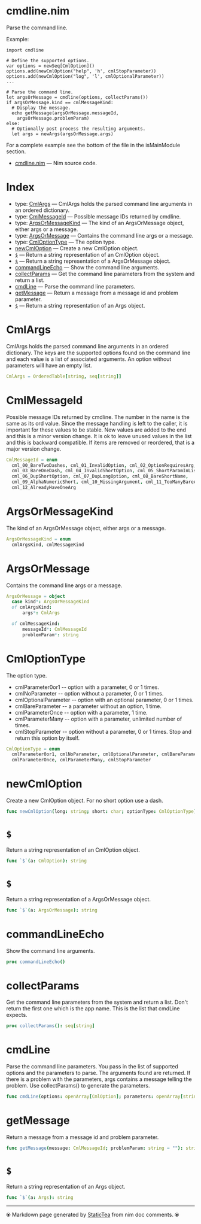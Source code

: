 # cmdline.nim

Parse the command line.

 Example:
 ~~~
 import cmdline

 # Define the supported options.
 var options = newSeq[CmlOption]()
 options.add(newCmlOption("help", 'h', cmlStopParameter))
 options.add(newCmlOption("log", 'l', cmlOptionalParameter))
 ...

 # Parse the command line.
 let argsOrMessage = cmdline(options, collectParams())
 if argsOrMessage.kind == cmlMessageKind:
   # Display the message.
   echo getMessage(argsOrMessage.messageId,
     argsOrMessage.problemParam)
 else:
   # Optionally post process the resulting arguments.
   let args = newArgs(argsOrMessage.args)
 ~~~~

 For a complete example see the bottom of the file in the isMainModule
 section.

* [cmdline.nim](../src/cmdline.nim) &mdash; Nim source code.
# Index

* type: [CmlArgs](#cmlargs) &mdash; CmlArgs holds the parsed command line arguments in an ordered
dictionary.
* type: [CmlMessageId](#cmlmessageid) &mdash; Possible message IDs returned by cmdline.
* type: [ArgsOrMessageKind](#argsormessagekind) &mdash; The kind of an ArgsOrMessage object, either args or a message.
* type: [ArgsOrMessage](#argsormessage) &mdash; Contains the command line args or a message.
* type: [CmlOptionType](#cmloptiontype) &mdash; The option type.
* [newCmlOption](#newcmloption) &mdash; Create a new CmlOption object.
* [`$`](#) &mdash; Return a string representation of an CmlOption object.
* [`$`](#-1) &mdash; Return a string representation of a ArgsOrMessage object.
* [commandLineEcho](#commandlineecho) &mdash; Show the command line arguments.
* [collectParams](#collectparams) &mdash; Get the command line parameters from the system and return a list.
* [cmdLine](#cmdline) &mdash; Parse the command line parameters.
* [getMessage](#getmessage) &mdash; Return a message from a message id and problem parameter.
* [`$`](#-2) &mdash; Return a string representation of an Args object.

# CmlArgs

CmlArgs holds the parsed command line arguments in an ordered
dictionary. The keys are the supported options found on the
command line and each value is a list of associated arguments.
An option without parameters will have an empty list.

```nim
CmlArgs = OrderedTable[string, seq[string]]
```

# CmlMessageId

Possible message IDs returned by cmdline. The number in the
name is the same as its ord value.  Since the message handling
is left to the caller, it is important for these values to be
stable. New values are added to the end and this is a minor
version change. It is ok to leave unused values in the list and
this is backward compatible. If items are removed or reordered,
that is a major version change.

```nim
CmlMessageId = enum
  cml_00_BareTwoDashes, cml_01_InvalidOption, cml_02_OptionRequiresArg,
  cml_03_BareOneDash, cml_04_InvalidShortOption, cml_05_ShortParamInList,
  cml_06_DupShortOption, cml_07_DupLongOption, cml_08_BareShortName,
  cml_09_AlphaNumericShort, cml_10_MissingArgument, cml_11_TooManyBareArgs,
  cml_12_AlreadyHaveOneArg
```

# ArgsOrMessageKind

The kind of an ArgsOrMessage object, either args or a message.

```nim
ArgsOrMessageKind = enum
  cmlArgsKind, cmlMessageKind
```

# ArgsOrMessage

Contains the command line args or a message.

```nim
ArgsOrMessage = object
  case kind*: ArgsOrMessageKind
  of cmlArgsKind:
      args*: CmlArgs

  of cmlMessageKind:
      messageId*: CmlMessageId
      problemParam*: string


```

# CmlOptionType

The option type.
* cmlParameter0or1 -- option with a parameter, 0 or 1 times.
* cmlNoParameter -- option without a parameter, 0 or 1 times.
* cmlOptionalParameter -- option with an optional parameter, 0
    or 1 times.
* cmlBareParameter -- a parameter without an option, 1 time.
* cmlParameterOnce -- option with a parameter, 1 time.
* cmlParameterMany -- option with a parameter, unlimited
    number of times.
* cmlStopParameter -- option without a parameter, 0 or 1
    times. Stop and return this option by itself.

```nim
CmlOptionType = enum
  cmlParameter0or1, cmlNoParameter, cmlOptionalParameter, cmlBareParameter,
  cmlParameterOnce, cmlParameterMany, cmlStopParameter
```

# newCmlOption

Create a new CmlOption object. For no short option use a dash.

```nim
func newCmlOption(long: string; short: char; optionType: CmlOptionType): CmlOption
```

# `$`

Return a string representation of an CmlOption object.

```nim
func `$`(a: CmlOption): string
```

# `$`

Return a string representation of a ArgsOrMessage object.

```nim
func `$`(a: ArgsOrMessage): string
```

# commandLineEcho

Show the command line arguments.

```nim
proc commandLineEcho()
```

# collectParams

Get the command line parameters from the system and return a list. Don't return the first one which is the app name. This is the list that cmdLine expects.

```nim
proc collectParams(): seq[string]
```

# cmdLine

Parse the command line parameters.  You pass in the list of supported options and the parameters to parse. The arguments found are returned. If there is a problem with the parameters, args contains a message telling the problem. Use collectParams() to generate the parameters.

```nim
func cmdLine(options: openArray[CmlOption]; parameters: openArray[string]): ArgsOrMessage
```

# getMessage

Return a message from a message id and problem parameter.

```nim
func getMessage(message: CmlMessageId; problemParam: string = ""): string
```

# `$`

Return a string representation of an Args object.

```nim
func `$`(a: Args): string
```


---
⦿ Markdown page generated by [StaticTea](https://github.com/flenniken/statictea/) from nim doc comments. ⦿

